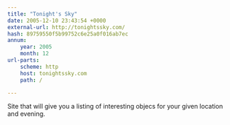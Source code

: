 ```yaml
---
title: "Tonight's Sky"
date: 2005-12-10 23:43:54 +0000
external-url: http://tonightssky.com/
hash: 89759550f5b99752c6e25a0f016ab7ec
annum:
    year: 2005
    month: 12
url-parts:
    scheme: http
    host: tonightssky.com
    path: /

---
```


Site that will give you a listing of interesting objecs for your given location and evening.
